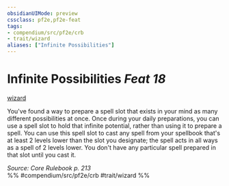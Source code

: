 ```yaml
---
obsidianUIMode: preview
cssclass: pf2e,pf2e-feat
tags:
- compendium/src/pf2e/crb
- trait/wizard
aliases: ["Infinite Possibilities"]
---
```

# Infinite Possibilities  *Feat 18*  
[wizard](rules/traits/wizard.md "Wizard Class Trait")  


You've found a way to prepare a spell slot that exists in your mind as many different possibilities at once. Once during your daily preparations, you can use a spell slot to hold that infinite potential, rather than using it to prepare a spell. You can use this spell slot to cast any spell from your spellbook that's at least 2 levels lower than the slot you designate; the spell acts in all ways as a spell of 2 levels lower. You don't have any particular spell prepared in that slot until you cast it.

*Source: Core Rulebook p. 213*  
%% #compendium/src/pf2e/crb #trait/wizard %%